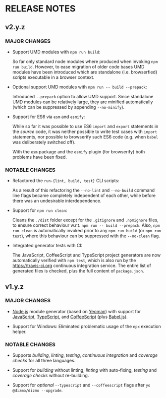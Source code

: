 # RELEASE NOTES

## v2.y.z

### MAJOR CHANGES

* Support UMD modules with `npm run build`:

    So far only standard node modules where produced when invoking `npm run build`. However, to ease migration of older code bases UMD modules have been introduced which are standalone (i.e. browserfied) scripts executable in a browser context.

* Optional support UMD modules with `npm run -- build --prepack`:

    Introduced `--prepack` option to allow UMD support. Since standalone UMD modules can be relatively large, they are minified automatically (which can be suppressed by appending `--no-minify`).

* Support for ES6 via `esm` and `esmify`:

    While so far it was possible to use ES6 `import` and `export` statements in the *source* code, it was neither possible to write test cases with `import` statements, nor possible to browserify such ES6 code (e.g. when `babel` was deliberately switched off).

    With the `esm` package and the `esmify` plugin (for browserify) both problems have been fixed.

### NOTABLE CHANGES

* Refactored the `run-{lint, build, test}` CLI scripts:

    As a result of this refactoring the `--no-lint` and `--no-build` command line flags became completely independent of each other, while before there was an undesirable interdependence.

* Support for `npm run clean`:

    Cleans the `./dist` folder except for the `.gitignore` and `.npmignore` files, to ensure correct behaviour w.r.t. `npm run -- build --prepack`. Also, `npm run clean` is automatically invoked prior to any `npm run build` (or `npm run test`), where this behaviour can be suppressed with the `--no-clean` flag.

* Integrated generator tests with CI:

    The JavaScript, CoffeeScript and TypeScript project generators are now automatically verified with `npm test`, which is also run by the https://travis-ci.org continuous integration service. The entire list of generated files is checked, plus the full content of `package.json`.

## v1.y.z

### MAJOR CHANGES

* [Node.js] module generator (based on [Yeoman]) with support for [JavaScript], [TypeScript], and [CoffeeScript] (plus [Babel.js]).

* Support for Windows: Eliminated problematic usage of the `npx` execution helper.

### NOTABLE CHANGES

* Supports *building*, *linting*, *testing*, *continuous integration* and *coverage checks* for all three languages.

* Support for *building* without linting, *linting* with auto-fixing, *testing* and *coverage checks* without re-building.

* Support for *optional* `--typescript` and `--coffeescript` flags after `yo @dizmo/dizmo --upgrade`.

[Babel.js]: http://babeljs.io
[CoffeeScript]: http://coffeescript.org
[JavaScript]: https://www.ecma-international.org
[Node.js]: https://nodejs.org
[TypeScript]: http://www.typescriptlang.org
[Yeoman]: http://yeoman.io

